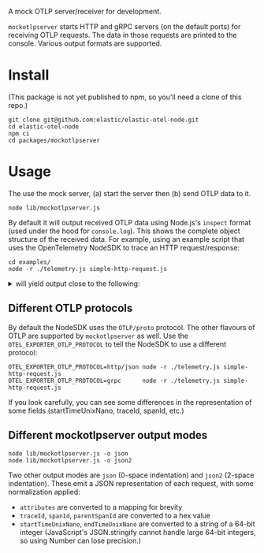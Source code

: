A mock OTLP server/receiver for development.

`mockotlpserver` starts HTTP and gRPC servers (on the default ports) for
receiving OTLP requests. The data in those requests are printed to the
console. Various output formats are supported.

# Install

(This package is not yet published to npm, so you'll need a clone of
this repo.)

    git clone git@github.com:elastic/elastic-otel-node.git
    cd elastic-otel-node
    npm ci
    cd packages/mockotlpserver

# Usage

The use the mock server, (a) start the server then (b) send OTLP data to it.

    node lib/mockotlpserver.js

By default it will output received OTLP data using Node.js's `inspect`
format (used under the hood for `console.log`). This shows the complete
object structure of the received data. For example, using an example script
that uses the OpenTelemetry NodeSDK to trace an HTTP request/response:

    cd examples/
    node -r ./telemetry.js simple-http-request.js

<details>
<summary>will yield output close to the following:</summary>

```
% node lib/mockotlpserver.js
{"name":"mockotlpserver","level":30,"msg":"OTLP/HTTP listening at http://[::1]:4318","time":"2023-12-22T04:32:39.016Z"}
{"name":"mockotlpserver","level":30,"msg":"OTLP/gRPC listening at http://localhost:4317","time":"2023-12-22T04:32:39.019Z"}
{"name":"mockotlpserver","level":30,"msg":"UI listening at http://localhost:8080","time":"2023-12-22T04:32:39.019Z"}
ExportTraceServiceRequest {
  resourceSpans: [
    ResourceSpans {
      scopeSpans: [
        ScopeSpans {
          spans: [
            Span {
              attributes: [
                KeyValue { key: 'http.url', value: AnyValue { stringValue: 'http://localhost:3000/' } },
                KeyValue { key: 'http.host', value: AnyValue { stringValue: 'localhost:3000' } },
                KeyValue { key: 'net.host.name', value: AnyValue { stringValue: 'localhost' } },
                KeyValue { key: 'http.method', value: AnyValue { stringValue: 'GET' } },
                KeyValue { key: 'http.scheme', value: AnyValue { stringValue: 'http' } },
                KeyValue { key: 'http.target', value: AnyValue { stringValue: '/' } },
                KeyValue { key: 'http.flavor', value: AnyValue { stringValue: '1.1' } },
                KeyValue { key: 'net.transport', value: AnyValue { stringValue: 'ip_tcp' } },
                KeyValue { key: 'net.host.ip', value: AnyValue { stringValue: '::1' } },
                KeyValue { key: 'net.host.port', value: AnyValue { intValue: Long { low: 3000, high: 0, unsigned: false } } },
                KeyValue { key: 'net.peer.ip', value: AnyValue { stringValue: '::1' } },
                KeyValue { key: 'net.peer.port', value: AnyValue { intValue: Long { low: 62614, high: 0, unsigned: false } } },
                KeyValue { key: 'http.status_code', value: AnyValue { intValue: Long { low: 200, high: 0, unsigned: false } } },
                KeyValue { key: 'http.status_text', value: AnyValue { stringValue: 'OK' } }
              ],
              events: [],
              links: [],
              traceId: Buffer(16) [Uint8Array] [
                218, 252, 159, 205, 143,  43,
                 13,  82,  26, 194,  84, 158,
                 12, 241,  97,  50
              ],
              spanId: Buffer(8) [Uint8Array] [
                235, 244, 225,
                251, 215, 244,
                158,  97
              ],
              parentSpanId: Buffer(8) [Uint8Array] [
                192, 254, 88, 214,
                252, 178, 90, 110
              ],
              name: 'GET',
              kind: 2,
              startTimeUnixNano: Long { low: -1485868864, high: 396561708, unsigned: true },
              endTimeUnixNano: Long { low: -1481201225, high: 396561708, unsigned: true },
              droppedAttributesCount: 0,
              droppedEventsCount: 0,
              droppedLinksCount: 0,
              status: Status { code: 0 }
            },
            Span {
              attributes: [
                KeyValue { key: 'http.url', value: AnyValue { stringValue: 'http://localhost:3000/' } },
                KeyValue { key: 'http.method', value: AnyValue { stringValue: 'GET' } },
                KeyValue { key: 'http.target', value: AnyValue { stringValue: '/' } },
                KeyValue { key: 'net.peer.name', value: AnyValue { stringValue: 'localhost' } },
                KeyValue { key: 'http.host', value: AnyValue { stringValue: 'localhost:3000' } },
                KeyValue { key: 'net.peer.ip', value: AnyValue { stringValue: '::1' } },
                KeyValue { key: 'net.peer.port', value: AnyValue { intValue: Long { low: 3000, high: 0, unsigned: false } } },
                KeyValue {
                  key: 'http.response_content_length_uncompressed',
                  value: AnyValue { intValue: Long { low: 4, high: 0, unsigned: false } }
                },
                KeyValue { key: 'http.status_code', value: AnyValue { intValue: Long { low: 200, high: 0, unsigned: false } } },
                KeyValue { key: 'http.status_text', value: AnyValue { stringValue: 'OK' } },
                KeyValue { key: 'http.flavor', value: AnyValue { stringValue: '1.1' } },
                KeyValue { key: 'net.transport', value: AnyValue { stringValue: 'ip_tcp' } }
              ],
              events: [],
              links: [],
              traceId: Buffer(16) [Uint8Array] [
                218, 252, 159, 205, 143,  43,
                 13,  82,  26, 194,  84, 158,
                 12, 241,  97,  50
              ],
              spanId: Buffer(8) [Uint8Array] [
                192, 254, 88, 214,
                252, 178, 90, 110
              ],
              name: 'GET',
              kind: 3,
              startTimeUnixNano: Long { low: -1494868864, high: 396561708, unsigned: true },
              endTimeUnixNano: Long { low: -1478129996, high: 396561708, unsigned: true },
              droppedAttributesCount: 0,
              droppedEventsCount: 0,
              droppedLinksCount: 0,
              status: Status { code: 0 }
            }
          ],
          scope: InstrumentationScope { attributes: [], name: '@opentelemetry/instrumentation-http', version: '0.45.1' }
        }
      ],
      resource: Resource {
        attributes: [
          KeyValue { key: 'service.name', value: AnyValue { stringValue: 'simple-http-request' } },
          KeyValue { key: 'telemetry.sdk.language', value: AnyValue { stringValue: 'nodejs' } },
          KeyValue { key: 'telemetry.sdk.name', value: AnyValue { stringValue: 'opentelemetry' } },
          KeyValue { key: 'telemetry.sdk.version', value: AnyValue { stringValue: '1.19.0' } },
          KeyValue { key: 'process.pid', value: AnyValue { intValue: Long { low: 20595, high: 0, unsigned: false } } },
          KeyValue { key: 'process.executable.name', value: AnyValue { stringValue: 'node' } },
          KeyValue {
            key: 'process.executable.path',
            value: AnyValue { stringValue: '/Users/trentm/.nvm/versions/node/v18.18.2/bin/node' }
          },
          KeyValue {
            key: 'process.command_args',
            value: AnyValue {
              arrayValue: ArrayValue {
                values: [
                  AnyValue { stringValue: '/Users/trentm/.nvm/versions/node/v18.18.2/bin/node' },
                  AnyValue { stringValue: '-r' },
                  AnyValue { stringValue: './telemetry.js' },
                  AnyValue {
                    stringValue: '/Users/trentm/el/elastic-otel-node2/packages/mockotlpserver/examples/simple-http-request.js'
                  }
                ]
              }
            }
          },
          KeyValue { key: 'process.runtime.version', value: AnyValue { stringValue: '18.18.2' } },
          KeyValue { key: 'process.runtime.name', value: AnyValue { stringValue: 'nodejs' } },
          KeyValue { key: 'process.runtime.description', value: AnyValue { stringValue: 'Node.js' } },
          KeyValue {
            key: 'process.command',
            value: AnyValue {
              stringValue: '/Users/trentm/el/elastic-otel-node2/packages/mockotlpserver/examples/simple-http-request.js'
            }
          },
          KeyValue { key: 'process.owner', value: AnyValue { stringValue: 'trentm' } }
        ],
        droppedAttributesCount: 0
      }
    }
  ]
}
```

</details>


## Different OTLP protocols

By default the NodeSDK uses the `OTLP/proto` protocol. The other flavours of OTLP
are supported by `mockotlpserver` as well. Use the `OTEL_EXPORTER_OTLP_PROTOCOL`
to tell the NodeSDK to use a different protocol:

```
OTEL_EXPORTER_OTLP_PROTOCOL=http/json node -r ./telemetry.js simple-http-request.js
OTEL_EXPORTER_OTLP_PROTOCOL=grpc      node -r ./telemetry.js simple-http-request.js
```

If you look carefully, you can see some differences in the representation of some fields
(startTimeUnixNano, traceId, spanId, etc.)

<!--
Try all the protocols:
    for flav in http/proto http/json grpc; do OTEL_EXPORTER_OTLP_PROTOCOL=$flav node -r ./telemetry.js simple-http-request.js; done
-->


## Different mockotlpserver output modes

```
node lib/mockotlpserver.js -o json
node lib/mockotlpserver.js -o json2
```

Two other output modes are `json` (0-space indentation) and `json2` (2-space
indentation). These emit a JSON representation of each request, with some
normalization applied:

- `attributes` are converted to a mapping for brevity
- `traceId`, `spanId`, `parentSpanId` are converted to a hex value
- `startTimeUnixNano`, `endTimeUnixNano` are converted to a string of a 64-bit integer
  (JavaScript's JSON.stringify cannot handle large 64-bit integers, so using
  Number can lose precision.)
